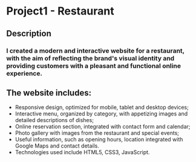 # Project1 - Restaurant

## Description

### I created a modern and interactive website for a restaurant, with the aim of reflecting the brand's visual identity and providing customers with a pleasant and functional online experience.

## The website includes:
- Responsive design, optimized for mobile, tablet and desktop devices;
- Interactive menu, organized by category, with appetizing images and detailed descriptions of dishes;
- Online reservation section, integrated with contact form and calendar;
- Photo gallery with images from the restaurant and special events;
- Useful information, such as opening hours, location integrated with Google Maps and contact details.
- Technologies used include HTML5, CSS3, JavaScript.
